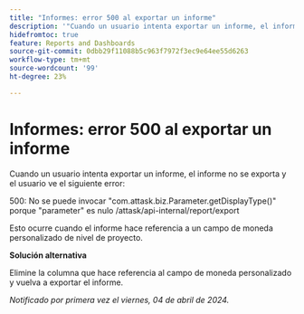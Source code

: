```yaml
---
title: "Informes: error 500 al exportar un informe"
description: '"Cuando un usuario intenta exportar un informe, el informe no se exporta y el usuario ve un error. Hay una solución disponible”.'
hidefromtoc: true
feature: Reports and Dashboards
source-git-commit: 0dbb29f11088b5c963f7972f3ec9e64ee55d6263
workflow-type: tm+mt
source-wordcount: '99'
ht-degree: 23%

---
```



# Informes: error 500 al exportar un informe

Cuando un usuario intenta exportar un informe, el informe no se exporta y el usuario ve el siguiente error:

500: No se puede invocar &quot;com.attask.biz.Parameter.getDisplayType()&quot; porque &quot;parameter&quot; es nulo /attask/api-internal/report/export

Esto ocurre cuando el informe hace referencia a un campo de moneda personalizado de nivel de proyecto.

**Solución alternativa**

Elimine la columna que hace referencia al campo de moneda personalizado y vuelva a exportar el informe.

_Notificado por primera vez el viernes, 04 de abril de 2024._

